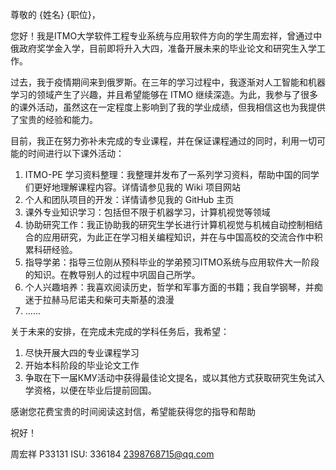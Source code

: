 尊敬的 {姓名} {职位}，

您好！我是ITMO大学软件工程专业系统与应用软件方向的学生周宏祥，曾通过中俄政府奖学金入学，目前即将升入大四，准备开展未来的毕业论文和研究生入学工作。

过去，我于疫情期间来到俄罗斯。在三年的学习过程中，我逐渐对人工智能和机器学习的领域产生了兴趣，并且希望能够在 ITMO 继续深造。为此，我参与了很多的课外活动，虽然这在一定程度上影响到了我的学业成绩，但我相信这也为我提供了宝贵的经验和能力。

目前，我正在努力弥补未完成的专业课程，并在保证课程通过的同时，利用一切可能的时间进行以下课外活动：

1. ITMO-PE 学习资料整理：我整理并发布了一系列学习资料，帮助中国的同学们更好地理解课程内容。详情请参见我的 Wiki 项目网站
2. 个人和团队项目的开发：详情请参见我的 GitHub 主页
3. 课外专业知识学习：包括但不限于机器学习，计算机视觉等领域
4. 协助研究工作：我正协助我的研究生学长进行计算机视觉与机械自动控制相结合的应用研究，为此正在学习相关编程知识，并在与中国高校的交流合作中积累科研经验。
5. 指导学弟：指导三位刚从预科毕业的学弟预习ITMO系统与应用软件大一阶段的知识。在教导别人的过程中巩固自己所学。
6. 个人兴趣培养：我喜欢阅读历史，哲学和军事方面的书籍；我自学钢琴，并痴迷于拉赫马尼诺夫和柴可夫斯基的浪漫
7. ......

关于未来的安排，在完成未完成的学科任务后，我希望：
1. 尽快开展大四的专业课程学习
2. 开始本科阶段的毕业论文工作
3. 争取在下一届КМУ活动中获得最佳论文提名，或以其他方式获取研究生免试入学资格，以便在毕业后提前回国。

感谢您花费宝贵的时间阅读这封信，希望能获得您的指导和帮助

祝好！

周宏祥
P33131
ISU: 336184
2398768715@qq.com